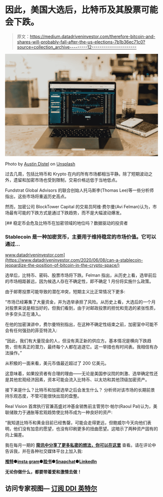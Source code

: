 # 因此，美国大选后，比特币及其股票可能会下跌。

> 原文：<https://medium.datadriveninvestor.com/therefore-bitcoin-and-shares-will-probably-fall-after-the-us-elections-7b1b36ec71c0?source=collection_archive---------12----------------------->

![](img/984b2dacf3d9e69d904ca813398c5044.png)

Photo by [Austin Distel](https://unsplash.com/@austindistel?utm_source=medium&utm_medium=referral) on [Unsplash](https://unsplash.com?utm_source=medium&utm_medium=referral)

过去几周，包括比特币和 Krypto 在内的所有市场都相当平静。除了短期波动之外，遗留和加密市场也受到限制，交易价格远低于当地低点。

Fundstrat Global Advisors 的联合创始人托马斯李(Thomas Lee)等一些分析师指出，这些市场将重返历史高点。

然而，加密公司 BlockTower Capital 的交易员阿维·费尔曼(Avi Felman)认为，市场最有可能的下跌方式是通过下跌趋势，而不是大幅波动爆发。

[](https://www.datadriveninvestor.com/2020/06/08/can-a-stablecoin-jeopardize-the-position-of-bitcoin-in-the-crypto-space/) [## 稳定币会危及比特币在加密领域的地位吗？数据驱动的投资者

### Stablecoin 是一种加密货币，主要用于维持稳定的市场价值。它可以通过…

www.datadriveninvestor.com](https://www.datadriveninvestor.com/2020/06/08/can-a-stablecoin-jeopardize-the-position-of-bitcoin-in-the-crypto-space/) 

选举后，比特币、密码、股票市场将下跌。Felman 指出，从历史上看，选举前后的市场相距甚远，因为候选人存在不确定性，即不确定 1 月份将实施什么政策。

由于邮寄投票可能导致的潜在冲突，短期主义比正常情况下更多:

“市场已经筹集了大量资金，并为选举承担了风险。从历史上看，大选后的一个月对股票来说是相当好的，但我们看到，由于对邮政投票的担忧和竞选的紧张性质，许多空头正在涌入。

在他的加密演讲中，费尔曼特别指出，在这种不确定性结束之前，加密室中可能不会有任何强劲的菲亚特流入:

“因此，我们有大量现金的人，但没有真正新的供应方。基本情况是横向下跌趋势，但有真正的潜力，最终每个人都在追逐它。这一举措也有时间表。我相信有办法操作。”

从积极的一面来看，美元币值最近超过了 200 亿美元。

这意味着，如果投资者有合理的理由——无论是美国参议院的刺激、选举确定性还是其他宏观经济因素，资本可能会流入比特币、以太坊和其他顶级加密资产。

接下来是什么？比特币和加密选举之后会发生什么？
分析师对该市场的长期前景持乐观态度，不管可能很快出现的盘整。

Real Vision 首席执行官兼高盛对冲基金销售前主管劳尔·帕尔(Raoul Pal)认为，美联储致力于通胀等宏观趋势使比特币成为一种良好的资产:

“我知道比特币和黄金目前已经售罄，可能会走得更远，但鲍威尔今天向他们表明，他们没有加息的愿望，也没有印刷更多的扭曲愿望。这暗示了两种资产固有的向上偏差。

我在每月一期的 [**简讯中分享了更多私密的想法，你可以在这里**](https://mailchi.mp/bf8f8e8ed697/keep-in-touch-with-lukas) 查看。请在评论中告诉我，并在各种社交媒体平台上加入我:

[**推特**](https://twitter.com/WiesfleckerL)●[**insta gram**](https://www.instagram.com/lukaswiesflecker/)●[**脸书**](https://www.facebook.com/lukaswiesfleckerr)●[**Snapchat**](https://www.snapchat.com/add/luggooo)**●[**LinkedIn**](https://www.linkedin.com/in/lukas-wiesflecker-1b11251a5/)**

**无论你做什么，都要带着爱和激情去做！**

## **访问专家视图— [订阅 DDI 英特尔](https://datadriveninvestor.com/ddi-intel)**